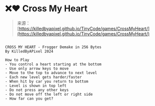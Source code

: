 <!--yml

category: 未分类

date: 2024-05-27 14:46:21

-->

# ❌❤️ Cross My Heart

> 来源：[https://killedbyapixel.github.io/TinyCode/games/CrossMyHeart/](https://killedbyapixel.github.io/TinyCode/games/CrossMyHeart/)

```

CROSS MY HEART - Frogger Demake in 256 Bytes
By KilledByAPixel 2024 

How to Play
- You control a heart starting at the bottom
- Use only arrow keys to move
- Move to the top to advance to next level
- Each new level gets harder/faster
- When hit by car you return to bottom
- Level is shown in top left
- Do not press any other keys
- Do not move off the left or right side
- How far can you get?

```
